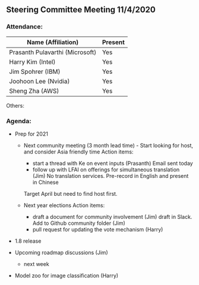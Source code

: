 ## Steering Committee Meeting 11/4/2020

### Attendance:

| Name (Affiliation)              | Present  |
| ------------------------------- | -------- |
| Prasanth Pulavarthi (Microsoft) | Yes      |
| Harry Kim (Intel)               | Yes      |
| Jim Spohrer (IBM)               | Yes      |
| Joohoon Lee (Nvidia)            | Yes      |
| Sheng Zha (AWS)                 | Yes      |

Others: 

### Agenda:

* Prep for 2021
  * Next community meeting (3 month lead time) - Start looking for host, and consider Asia friendly time
    Action items:
    - start a thread with Ke on event inputs (Prasanth)
    Email sent today
    - follow up with LFAI on offerings for simultaneous translation (Jim)
    No translation services. Pre-record in English and present in Chinese
    
    Target April but need to find host first.
    
  * Next year elections
    Action items:
    - draft a document for community involvement (Jim)
    draft in Slack. Add to Github community folder (Jim)
    - pull request for updating the vote mechanism (Harry)
    

* 1.8 release

* Upcoming roadmap discussions (Jim)
  * next week

* Model zoo for image classification (Harry)
